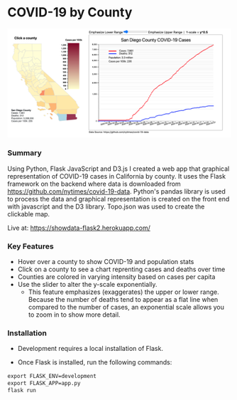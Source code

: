 # COVID-19 by County
  ![screenshot](static/images/COVID-19_screenshot.png)

### Summary
Using Python, Flask JavaScript and D3.js I created a web app that graphical representation of COVID-19 cases in California by county. It uses the Flask framework on the backend where data is downloaded from https://github.com/nytimes/covid-19-data. Python's pandas library is used to process the data and graphical representation is created on the front end with javascript and the D3 library. Topo.json was used to create the clickable map.

Live at: https://showdata-flask2.herokuapp.com/

### Key Features
* Hover over a county to show COVID-19 and population stats
* Click on a county to see a chart reprenting cases and deaths over time
* Counties are colored in varying intensity based on cases per capita
* Use the slider to alter the y-scale exponentially. 
  - This feature emphasizes (exaggerates) the upper or lower range. Because the number of deaths tend to appear as a flat line when compared to the number of cases, an exponential scale allows you to zoom in to show more detail. 

### Installation

* Development requires a local installation of Flask.

* Once Flask is installed, run the following commands:

```
export FLASK_ENV=development
export FLASK_APP=app.py
flask run

